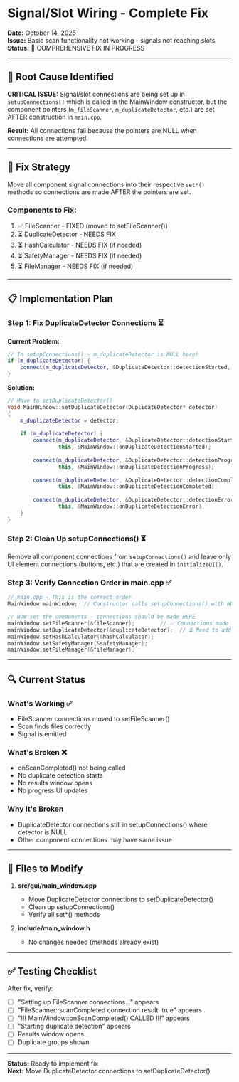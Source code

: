 # Signal/Slot Wiring - Complete Fix

**Date:** October 14, 2025  
**Issue:** Basic scan functionality not working - signals not reaching slots  
**Status:** 🔧 COMPREHENSIVE FIX IN PROGRESS

---

## 🎯 Root Cause Identified

**CRITICAL ISSUE:** Signal/slot connections are being set up in `setupConnections()` which is called in the MainWindow constructor, but the component pointers (`m_fileScanner`, `m_duplicateDetector`, etc.) are set AFTER construction in `main.cpp`.

**Result:** All connections fail because the pointers are NULL when connections are attempted.

---

## 🔧 Fix Strategy

Move all component signal connections into their respective `set*()` methods so connections are made AFTER the pointers are set.

### Components to Fix:
1. ✅ FileScanner - FIXED (moved to setFileScanner())
2. ⏳ DuplicateDetector - NEEDS FIX
3. ⏳ HashCalculator - NEEDS FIX (if needed)
4. ⏳ SafetyManager - NEEDS FIX (if needed)
5. ⏳ FileManager - NEEDS FIX (if needed)

---

## 📋 Implementation Plan

### Step 1: Fix DuplicateDetector Connections ⏳

**Current Problem:**
```cpp
// In setupConnections() - m_duplicateDetector is NULL here!
if (m_duplicateDetector) {
    connect(m_duplicateDetector, &DuplicateDetector::detectionStarted, ...);
}
```

**Solution:**
```cpp
// Move to setDuplicateDetector()
void MainWindow::setDuplicateDetector(DuplicateDetector* detector)
{
    m_duplicateDetector = detector;
    
    if (m_duplicateDetector) {
        connect(m_duplicateDetector, &DuplicateDetector::detectionStarted,
                this, &MainWindow::onDuplicateDetectionStarted);
        
        connect(m_duplicateDetector, &DuplicateDetector::detectionProgress,
                this, &MainWindow::onDuplicateDetectionProgress);
        
        connect(m_duplicateDetector, &DuplicateDetector::detectionCompleted,
                this, &MainWindow::onDuplicateDetectionCompleted);
        
        connect(m_duplicateDetector, &DuplicateDetector::detectionError,
                this, &MainWindow::onDuplicateDetectionError);
    }
}
```

### Step 2: Clean Up setupConnections() ⏳

Remove all component connections from `setupConnections()` and leave only UI element connections (buttons, etc.) that are created in `initializeUI()`.

### Step 3: Verify Connection Order in main.cpp ✅

```cpp
// main.cpp - This is the correct order
MainWindow mainWindow;  // Constructor calls setupConnections() with NULL pointers

// NOW set the components - connections should be made HERE
mainWindow.setFileScanner(&fileScanner);        // ✅ Connections made here
mainWindow.setDuplicateDetector(&duplicateDetector);  // ⏳ Need to add connections
mainWindow.setHashCalculator(&hashCalculator);
mainWindow.setSafetyManager(&safetyManager);
mainWindow.setFileManager(&fileManager);
```

---

## 🔍 Current Status

### What's Working ✅
- FileScanner connections moved to setFileScanner()
- Scan finds files correctly
- Signal is emitted

### What's Broken ❌
- onScanCompleted() not being called
- No duplicate detection starts
- No results window opens
- No progress UI updates

### Why It's Broken
- DuplicateDetector connections still in setupConnections() where detector is NULL
- Other component connections may have same issue

---

## 📝 Files to Modify

1. **src/gui/main_window.cpp**
   - Move DuplicateDetector connections to setDuplicateDetector()
   - Clean up setupConnections()
   - Verify all set*() methods

2. **include/main_window.h**
   - No changes needed (methods already exist)

---

## ✅ Testing Checklist

After fix, verify:
- [ ] "Setting up FileScanner connections..." appears
- [ ] "FileScanner::scanCompleted connection result: true" appears
- [ ] "!!! MainWindow::onScanCompleted() CALLED !!!" appears
- [ ] "Starting duplicate detection" appears
- [ ] Results window opens
- [ ] Duplicate groups shown

---

**Status:** Ready to implement fix  
**Next:** Move DuplicateDetector connections to setDuplicateDetector()

